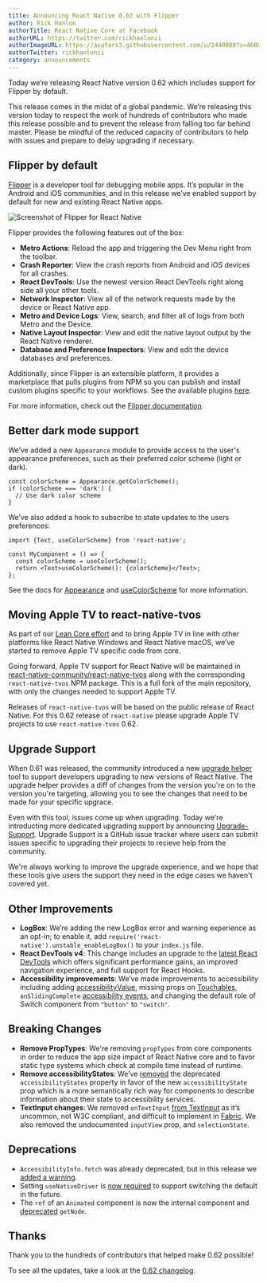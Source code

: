 ```yaml
---
title: Announcing React Native 0.62 with Flipper
author: Rick Hanlon
authorTitle: React Native Core at Facebook
authorURL: https://twitter.com/rickhanlonii
authorImageURL: https://avatars3.githubusercontent.com/u/2440089?s=460&v=4
authorTwitter: rickhanlonii
category: announcements
---
```


Today we’re releasing React Native version 0.62 which includes support for Flipper by default.

This release comes in the midst of a global pandemic. We’re releasing this version today to respect the work of hundreds of contributors who made this release possible and to prevent the release from falling too far behind master. Please be mindful of the reduced capacity of contributors to help with issues and prepare to delay upgrading if necessary.

## Flipper by default

[Flipper](https://fbflipper.com/) is a developer tool for debugging mobile apps. It’s popular in the Android and iOS communities, and in this release we’ve enabled support by default for new and existing React Native apps.

![Screenshot of Flipper for React Native](/blog/assets/0.62-flipper.png)

Flipper provides the following features out of the box:

- **Metro Actions**: Reload the app and triggering the Dev Menu right from the toolbar.
- **Crash Reporter**: View the crash reports from Android and iOS devices for all crashes.
- **React DevTools**: Use the newest version React DevTools right along side all your other tools.
- **Network Inspector**: View all of the network requests made by the device or React Native app.
- **Metro and Device Logs**: View, search, and filter all of logs from both Metro and the Device.
- **Native Layout Inspector**: View and edit the native layout output by the React Native renderer.
- **Database and Preference Inspectors**: View and edit the device databases and preferences.

Additionally, since Flipper is an extensible platform, it provides a marketplace that pulls plugins from NPM so you can publish and install custom plugins specific to your workflows. See the available plugins [here](https://www.npmjs.com/search?q=flipper-plugin).

For more information, check out the [Flipper documentation](https://fbflipper.com/docs/features/react-native.html).

## Better dark mode support

We’ve added a new `Appearance` module to provide access to the user's appearance preferences, such as their preferred color scheme (light or dark).

```
const colorScheme = Appearance.getColorScheme();
if (colorScheme === 'dark') {
  // Use dark color scheme
}
```

We’ve also added a hook to subscribe to state updates to the users preferences:

```
import {Text, useColorScheme} from 'react-native';

const MyComponent = () => {
  const colorScheme = useColorScheme();
  return <Text>useColorScheme(): {colorScheme}</Text>;
};
```

See the docs for [Appearance](https://reactnative.dev/docs/appearance) and [useColorScheme](https://reactnative.dev/docs/usecolorscheme) for more information.

## Moving Apple TV to react-native-tvos

As part of our [Lean Core effort](https://reactnative.dev/blog/#lean-core) and to bring Apple TV in line with other platforms like React Native Windows and React Native macOS, we’ve started to remove Apple TV specific code from core.

Going forward, Apple TV support for React Native will be maintained in [react-native-community/react-native-tvos](https://github.com/react-native-community/react-native-tvos) along with the corresponding `react-native-tvos` NPM package. This is a full fork of the main repository, with only the changes needed to support Apple TV.

Releases of `react-native-tvos` will be based on the public release of React Native. For this 0.62 release of `react-native` please upgrade Apple TV projects to use `react-native-tvos` 0.62.

## Upgrade Support

When 0.61 was released, the community introduced a new [upgrade helper](https://react-native-community.github.io/upgrade-helper/) tool to support developers upgrading to new versions of React Native. The upgrade helper provides a diff of changes from the version you're on to the version you're targeting, allowing you to see the changes that need to be made for your specific upgrace.

Even with this tool, issues come up when upgrading. Today we're introducting more dedicated upgrading support by announcing [Upgrade-Support](https://github.com/react-native-community/upgrade-support). Upgrade Support is a GitHub issue tracker where users can submit issues specific to upgrading their projects to recieve help from the community.

We're always working to improve the upgrade experience, and we hope that these tools give users the support they need in the edge cases we haven't covered yet.

## Other Improvements

- **LogBox**: We’re adding the new LogBox error and warning experience as an opt-in; to enable it, add `require('react-native').unstable_enableLogBox()` to your `index.js` file.
- **React DevTools v4**: This change includes an upgrade to the [latest React DevTools](https://reactjs.org/blog/2019/08/15/new-react-devtools.html) which offers significant performance gains, an improved navigation experience, and full support for React Hooks.
- **Accessibility improvements**: We’ve made improvements to accessibility including adding [accessibilityValue](https://reactnative.dev/docs/accessibility#accessibilityvalue-ios-android), missing props on [Touchables](https://github.com/facebook/react-native/commit/8c0c860e38f57e18296f689e47dfb4a54088c260), `onSlidingComplete` [accessibility events](https://github.com/facebook/react-native/commit/c7aa6dc8270c0eabc913fe6c617c8131e3f4b3c5), and changing the default role of Switch component from `"button"` to `"switch"`.

## Breaking Changes

- **Remove PropTypes**: We're removing `propTypes` from core components in order to reduce the app size impact of React Native core and to favor static type systems which check at compile time instead of runtime.
- **Remove accessibilityStates**: We’ve [removed](https://github.com/facebook/react-native/commit/7b35f427fd66cb0f36921b992095fe5b3c14d8b9) the deprecated `accessibilityStates` property in favor of the new `accessibilityState` prop which is a more semantically rich way for components to describe information about their state to accessibility services.
- **TextInput changes**: We removed `onTextInput` [from TextInput](https://github.com/facebook/react-native/commit/3f7e0a2c9601fc186f25bfd794cd0008ac3983ab) as it’s uncommon, not W3C compliant, and difficult to implement in [Fabric](https://github.com/react-native-community/discussions-and-proposals/issues/4). We also removed the undocumented `inputView` prop, and `selectionState`.

## Deprecations

- `AccessibilityInfo.fetch` was already deprecated, but in this release we [added a warning](https://github.com/facebook/react-native/commit/523ab8333800afbfb169c6fd70ab6611fe07cc2a).
- Setting `useNativeDriver` is [now required](https://github.com/facebook/react-native/commit/5876052615f4858ed5fc32fa3da9b64695974238) to support switching the default in the future.
- The `ref` of an `Animated` component is now the internal component and [deprecated](https://github.com/facebook/react-native/commit/66e72bb4e00aafbcb9f450ed5db261d98f99f82a) `getNode`.

## Thanks

Thank you to the hundreds of contributors that helped make 0.62 possible!

To see all the updates, take a look at the [0.62 changelog](https://github.com/react-native-community/releases/blob/master/CHANGELOG.md#0620).
